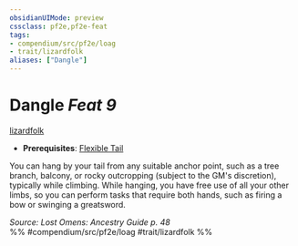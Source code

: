 ```yaml
---
obsidianUIMode: preview
cssclass: pf2e,pf2e-feat
tags:
- compendium/src/pf2e/loag
- trait/lizardfolk
aliases: ["Dangle"]
---
```

# Dangle  *Feat 9*  
[lizardfolk](/rules/traits/lizardfolk-b1.md)  

- **Prerequisites**: [Flexible Tail](/compendium/feats/flexible-tail-loag.md)

You can hang by your tail from any suitable anchor point, such as a tree branch, balcony, or rocky outcropping (subject to the GM's discretion), typically while climbing. While hanging, you have free use of all your other limbs, so you can perform tasks that require both hands, such as firing a bow or swinging a greatsword.

*Source: Lost Omens: Ancestry Guide p. 48*  
%% #compendium/src/pf2e/loag #trait/lizardfolk %%